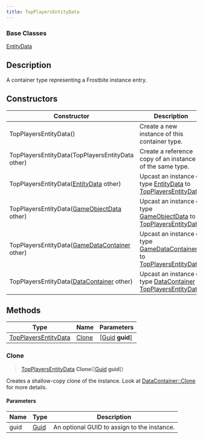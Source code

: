 ```yaml
---
title: TopPlayersEntityData
---
```

### Base Classes

[EntityData](EntityData)

## Description

A container type representing a Frostbite instance entry.

## Constructors

| Constructor                                                                     | Description                                                                                                                     |
| ------------------------------------------------------------------------------- | ------------------------------------------------------------------------------------------------------------------------------- |
| TopPlayersEntityData()                                                          | Create a new instance of this container type.                                                                                   |
| TopPlayersEntityData(TopPlayersEntityData other)                                | Create a reference copy of an instance of the same type.                                                                        |
| TopPlayersEntityData([EntityData](EntityData) other)                            | Upcast an instance of type [EntityData](EntityData) to [TopPlayersEntityData](TopPlayersEntityData).                            |
| TopPlayersEntityData([GameObjectData](GameObjectData) other)                    | Upcast an instance of type [GameObjectData](GameObjectData) to [TopPlayersEntityData](TopPlayersEntityData).                    |
| TopPlayersEntityData([GameDataContainer](GameDataContainer) other)              | Upcast an instance of type [GameDataContainer](GameDataContainer) to [TopPlayersEntityData](TopPlayersEntityData).              |
| TopPlayersEntityData([DataContainer](/vext/ref/shared/class/datacontainer) other) | Upcast an instance of type [DataContainer](/vext/ref/shared/class/datacontainer) to [TopPlayersEntityData](TopPlayersEntityData). |

## Methods

| Type                                         | Name            | Parameters                                     |
| -------------------------------------------- | --------------- | ---------------------------------------------- |
| [TopPlayersEntityData](TopPlayersEntityData) | [Clone](#clone) | \[[Guid](/vext/ref/shared/class/guid) **guid**\] |

### Clone

> [TopPlayersEntityData](TopPlayersEntityData) **Clone**(\[[Guid](/vext/ref/shared/class/guid) **guid**\])

Creates a shallow-copy clone of the instance. Look at [DataContainer::Clone](/vext/ref/shared/class/datacontainer#clone) for more details.

#### Parameters

| Name | Type         | Description                                 |
| ---- | ------------ | ------------------------------------------- |
| guid | [Guid](Guid) | An optional GUID to assign to the instance. |
